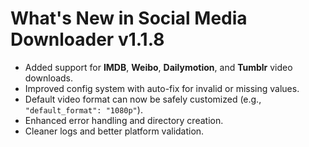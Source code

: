 # What's New in Social Media Downloader v1.1.8

* Added support for **IMDB**, **Weibo**, **Dailymotion**, and **Tumblr** video downloads.
* Improved config system with auto-fix for invalid or missing values.
* Default video format can now be safely customized (e.g., `"default_format": "1080p"`).
* Enhanced error handling and directory creation.
* Cleaner logs and better platform validation.